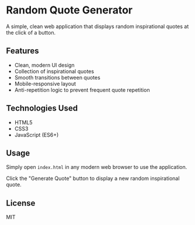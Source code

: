 # Random Quote Generator

A simple, clean web application that displays random inspirational quotes at the click of a button.

## Features

- Clean, modern UI design
- Collection of inspirational quotes
- Smooth transitions between quotes
- Mobile-responsive layout
- Anti-repetition logic to prevent frequent quote repetition

## Technologies Used

- HTML5
- CSS3
- JavaScript (ES6+)

## Usage

Simply open `index.html` in any modern web browser to use the application.

Click the "Generate Quote" button to display a new random inspirational quote.

## License

MIT 